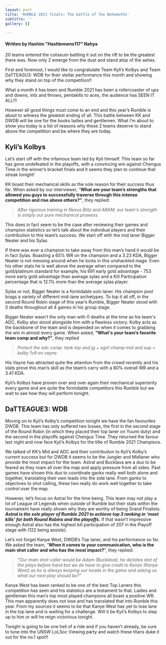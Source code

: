 ```yaml
---
layout: post
title: 'RUMBLE 2021 finals: The battle of the Behemoths'
subtitle: ''
gallery: []

---
```

#### Written by Hashim "Hashbrowns117" Nahya

20 teams entered the coliseum battling it out on the rift to be the greatest there was. Now only 2 emerge from the dust and stand atop of the ashes.

First and foremost, I would like to congratulate Team Kyli’s Kolbys and Team DaTTEAGU3: WDB for their stellar performance this month and showing why they stand on top of the competition!!

What a month it has been and Rumble 2021 has been a rollercoaster of ups and downs, ints and throws, pentakills to aces, the audience has SEEN IT ALL!!! 

However all good things must come to an end and this year’s Rumble is about to witness the greatest ending of all. This battle between KK and DWDB will be one for the books ladies and gentlemen. What I’m about to show you today is a list of reasons why these 2 teams deserve to stand above the competition and be where they are today.

## Kyli’s Kolbys

Let’s start off with the infamous team led by Kyli himself. This team so far has gone undefeated in the playoffs, with a convincing win against Chengus Time in the winner’s bracket finals and it seems they plan to continue that streak tonight!

KK boast their mechanical skills as the sole reason for their success thus far. When asked by our interviewer, “**What are your team’s strengths that allowed you guys to successfully traverse through this intense competition and rise above others?”**, they replied:

> _After rigorous training in Nexus Blitz and ARAM, our team's strength is simply our pure mechanical prowess._

This does in fact seem to be the case after reviewing their games and champion statistics so let’s talk about the individual players and their contribution to this team’s success. We start off with the mid laner Bigger Neater and his Sylas.   
  
If there was ever a champion to take away from this man’s hand it would be in fact Sylas. Boasting a 65% WR on the champion and a 3.23 KDA, Bigger Neater is not messing around when he locks in this unshackled mage. Even his other stats he is well above the average when compared to the gold/platinum standard for example, his 691 early gold advantage - 753 more early gold advantage than average sylas and a Kill Participation percentage that is 12.1% more than the average sylas player.

Sylas or not, Bigger Neater is a formidable solo laner. His champion pool brags a variety of different mid-lane archetypes. To top it all off, in the second Round Robin stage of this year’s Rumble, Bigger Neater stood with 0 deaths throughout all 4 games in his group stage.

Bigger Neater wasn’t the only man with 0 deaths at the time as his team's ADC, Kolby also stood alongside him with a flawless victory. Kolby acts as the backbone of the team and is depended on when it comes to grabbing the win in almost every game. When asked, **“What's your team’s favorite team comp and why?”**, they replied

> _Protect the adc comp: tank top and jg + egirl champ mid and sup = kolby 1v9 on vayne._

  
His Vayne has attracted quite the attention from the crowd recently and his stats prove this man’s skill as the team’s carry with a 80% overall WR and a 3.41 KDA.

Kyli’s Kolbys have proven over and over again their mechanical superiority every game and are quite the formidable competitors this Rumble but we wait to see how they will perform tonight.

## DaTTEAGUE3: WDB

Moving on to Kyli’s Kolby’s competition tonight we have the fan favourites DWDB. This team has only suffered two losses, the first in the second stage of the Round Robin (in which they placed their top laner on Yuumi duty) and the second in the playoffs against Chengus Time. They returned the favour last night and now face Kyli’s Kolbys for the title of Rumble 2021 Champions.

We talked of KK’s Mid and ADC and their contribution to Kyli’s Kolby’s current success but for DWDB it seems to be the Jungler and Midlaner who provide the most impact for the team. Astral and Bucklava are a duo to be feared as they roam all over the map and apply pressure from all sides. Past games have shown this duo to coordinate ganks really well both alone and together, translating their own leads into the side lane. From ganks to objectives to shot calling, these two really do work well together to take control over the map.

However, let’s focus on Astral for the time being. This team may not play a lot of League of Legends when outside of Rumble but their stats within the tournament have really shown why they are worthy of being Grand Finalists. **_Astral is the sole player of Rumble 2021 to achieve top 3 ranking in ‘most kills’ for both Round Robins and the playoffs._** If that wasn’t impressive enough Astral also has the highest kill participation of 207 in the Playoff stage with (122 being assists).

Let’s not forget Kanye West, DWDB’s Top laner, and his performance so far. We asked the team, “**When it comes to your communication, who is the main shot caller and who has the most impact?**”, they replied:

> _“Our main shot caller would be Adam (Bucklava), he dictates alot of the plays before hand but we do have to give credit to Kenzo (Kanye West) as he is always keeping our heads in the game and asking us what our next play should be?”_

Kanye West has been ranked to be one of the best Top Laners this competition has seen and his statistics are a testament to that. Ladies and gentleman this man’s top most played champions all boast a positive WR. This man apparently does not lose and has translated that into Rumble this year. From my sources it seems to be that Kanye West has yet to lose lane in the top lane and is waiting for a challenge. Will it be Kyli’s Kolbys to step up to him or will he reign victorious tonight.

Tonight is going to be one hell of a ride and if you haven’t already, be sure to tune into the UNSW LoLSoc Viewing party and watch these titans duke it out for the no.1 spot!!